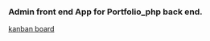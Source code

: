 ### Admin front end App for Portfolio_php back end.

[kanban board](/MuninnTech/portfolio_php/projects/3)
